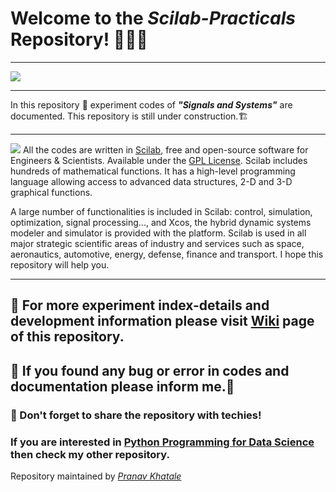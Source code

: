 # **Welcome to the _Scilab-Practicals_ Repository!** 🙏😎🎯
***
![](https://www.scilab.org/sites/default/files/signal-plot.png)
***
In this repository 📁 experiment codes of _**"Signals and Systems"**_ are documented. This repository is still under construction.🏗 
***
![](https://www.scilab.org/sites/all/themes/scilab/images/logo.png)
All the codes are written in [Scilab](https://www.scilab.org/), free and open-source software for Engineers & Scientists. Available under the [GPL License](https://www.gnu.org/licenses/gpl-2.0.en.html). Scilab includes hundreds of mathematical functions. It has a high-level programming language allowing access to advanced data structures, 2-D and 3-D graphical functions.

A large number of functionalities is included in Scilab: control, simulation, optimization, signal processing..., and Xcos, the hybrid dynamic systems modeler and simulator is provided with the platform. Scilab is used in all major strategic scientific areas of industry and services such as space, aeronautics, automotive, energy, defense, finance and transport. I hope this repository will help you. 
***
## 📌 For more experiment index-details and development information please visit [Wiki](https://github.com/pranavkhatale/Scilab-Practicals/wiki) page of this repository.
## 📌 If you found any bug or error in codes and documentation please inform me.📢
### 📌 Don't forget to share the repository with techies!
### If you are interested in [Python Programming for Data Science](https://github.com/pranavkhatale/Python-for-Data-Science-Documentation) then check my other repository.
Repository maintained by [_Pranav Khatale_](https://www.facebook.com/pranav.khatale.94)
